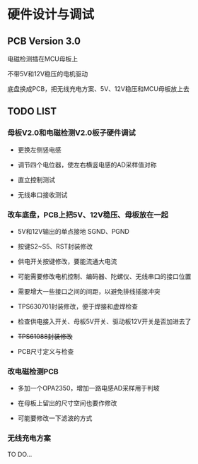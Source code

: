 # 硬件设计与调试

## PCB Version 3.0

电磁检测插在MCU母板上

不带5V和12V稳压的电机驱动

底盘换成PCB，把无线充电方案、5V、12V稳压和MCU母板放上去

## TODO LIST

### 母板V2.0和电磁检测V2.0板子硬件调试

- 更换左侧竖电感

- 调节四个电位器，使左右横竖电感的AD采样值对称

- 直立控制测试

- 无线串口接收测试

### 改车底盘，PCB上把5V、12V稳压、母板放在一起

- 5V和12V输出的单点接地 SGND、PGND

- 按键S2~S5、RST封装修改

- 供电开关按键修改，要能流通大电流

- 可能需要修改电机控制、编码器、陀螺仪、无线串口的接口位置

- 需要增大一些接口之间的间距，以避免排线插接冲突

- TPS630701封装修改，便于焊接和虚焊检查

- 检查供电接入开关、母板5V开关、驱动板12V开关是否加进去了

- ~~TPS61088封装修改~~

- PCB尺寸定义与检查

### 改电磁检测PCB

- 多加一个OPA2350，增加一路电感AD采样用于判坡

- 在母板上留出的尺寸空间也要作修改

- 可能要修改一下滤波的方式

### 无线充电方案

TO DO...
